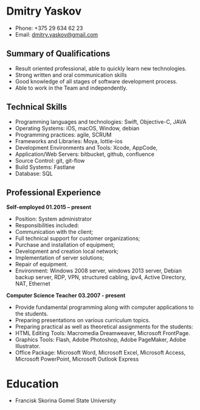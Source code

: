 # **Dmitry Yaskov**

* Phone: +375 29 634 62 23 
* Email: dmitry.yaskov@gmail.com

## **Summary of Qualifications**
* Result oriented professional, able to quickly learn new technologies.
* Strong written and oral communication skills
* Good knowledge of all stages of software development process.
* Able to work in the Team and independently.

## **Technical Skills**

* Programming languages and technologies: Swift, Objective-C, JAVA
* Operating Systems: iOS, macOS, Window, debian
* Programming practices: agile, SCRUM
* Frameworks and Libraries: Moya, lottie-ios  
* Development Environments and Tools: Xcode, AppCode,
* Application/Web Servers: bitbucket, github, confluence
* Source Control: git, git-flow 
* Build Systems: Fastlane
* Database: SQL

## **Professional Experience**

**Self-employed		01.2015 – present**
* Position: System administrator
* Responsibilities included: 
* Communication with the client;
* Full technical support for customer organizations;
* Purchase and installation of equipment;
* Development and creation local network;
* Implementation of server solutions;
* Repair of equipment.
* Environment: Windows 2008 server, windows 2013 server, Debian backup server, RDP, VPN, structured cabling, ipv4, Active Directory, NAT, Ethernet

**Computer Science Teacher 03.2007 - present**

* Provide fundamental programming along with computer applications to the students.
* Preparing presentations on various curriculum topics.
* Preparing practical as well as theoretical assignments for the students:
* HTML Editing Tools: Macromedia Dreamweaver, Microsoft FrontPage.
* Graphics Tools: Flash, Adobe Photoshop, Adobe PageMaker, Adobe Illustrator.
* Office Package: Microsoft Word, Microsoft Excel, Microsoft Access, Microsoft PowerPoint, Microsoft Outlook Express

# **Education**

* Francisk Skorina Gomel State University


